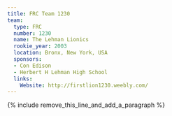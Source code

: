 ```yaml
---
title: FRC Team 1230
team:
  type: FRC
  number: 1230
  name: The Lehman Lionics
  rookie_year: 2003
  location: Bronx, New York, USA
  sponsors:
  - Con Edison
  - Herbert H Lehman High School
  links:
    Website: http://firstlion1230.weebly.com/
---
```


{% include remove_this_line_and_add_a_paragraph %}